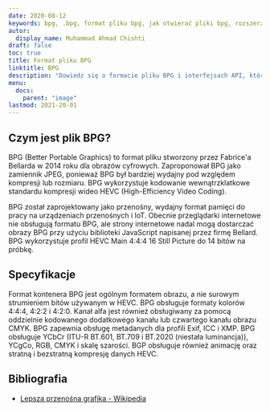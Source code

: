 ```yaml
---
date: 2020-08-12
keywords: bpg, .bpg, format pliku bpg, jak otwierać pliki bpg, rozszerzenie .bpg, rozszerzenie bpg
autor:
  display_name: Muhammad Ahmad Chishti
draft: false
toc: true
title: Format pliku BPG
linktitle: BPG
description: "Dowiedz się o formacie pliku BPG i interfejsach API, które mogą tworzyć i otwierać pliki BPG."
menu:
  docs:
    parent: "image"
lastmod: 2021-20-01
---
```


## Czym jest plik BPG? ##

BPG (Better Portable Graphics) to format pliku stworzony przez Fabrice'a Bellarda w 2014 roku dla obrazów cyfrowych. Zaproponował BPG jako zamiennik JPEG, ponieważ BPG był bardziej wydajny pod względem kompresji lub rozmiaru. BPG wykorzystuje kodowanie wewnątrzklatkowe standardu kompresji wideo HEVC (High-Efficiency Video Coding).

BPG został zaprojektowany jako przenośny, wydajny format pamięci do pracy na urządzeniach przenośnych i IoT. Obecnie przeglądarki internetowe nie obsługują formatu BPG, ale strony internetowe nadal mogą dostarczać obrazy BPG przy użyciu biblioteki JavaScript napisanej przez firmę Bellard. BPG wykorzystuje profil HEVC Main 4:4:4 16 Still Picture do 14 bitów na próbkę.

## Specyfikacje ##

Format kontenera BPG jest ogólnym formatem obrazu, a nie surowym strumieniem bitów używanym w HEVC. BPG obsługuje formaty kolorów 4:4:4, 4:2:2 i 4:2:0. Kanał alfa jest również obsługiwany za pomocą oddzielnie kodowanego dodatkowego kanału lub czwartego kanału obrazu CMYK. BPG zapewnia obsługę metadanych dla profili Exif, ICC i XMP. BPG obsługuje YCbCr (ITU-R BT.601, BT.709 i BT.2020 (niestała luminancja)), YCgCo, RGB, CMYK i skalę szarości. BGP obsługuje również animację oraz stratną i bezstratną kompresję danych HEVC.

## Bibliografia ##

- [Lepsza przenośna grafika - Wikipedia](https://en.wikipedia.org/wiki/Better_Portable_Graphics)

